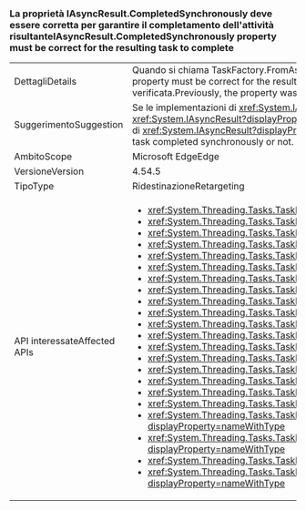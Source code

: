 ### <a name="iasyncresultcompletedsynchronously-property-must-be-correct-for-the-resulting-task-to-complete"></a><span data-ttu-id="e06ae-101">La proprietà IAsyncResult.CompletedSynchronously deve essere corretta per garantire il completamento dell'attività risultante</span><span class="sxs-lookup"><span data-stu-id="e06ae-101">IAsyncResult.CompletedSynchronously property must be correct for the resulting task to complete</span></span>

|   |   |
|---|---|
|<span data-ttu-id="e06ae-102">Dettagli</span><span class="sxs-lookup"><span data-stu-id="e06ae-102">Details</span></span>|<span data-ttu-id="e06ae-103">Quando si chiama TaskFactory.FromAsync, l'implementazione della proprietà <xref:System.IAsyncResult.CompletedSynchronously> deve essere corretta per consentire il completamento dell'attività risultante.</span><span class="sxs-lookup"><span data-stu-id="e06ae-103">When calling TaskFactory.FromAsync, the implementation of the <xref:System.IAsyncResult.CompletedSynchronously> property must be correct for the resulting task to complete.</span></span> <span data-ttu-id="e06ae-104">Ovvero la proprietà deve restituire true unicamente se l'implementazione è stata completata in modo sincrono.</span><span class="sxs-lookup"><span data-stu-id="e06ae-104">That is, the property must return true if, and only if, the implementation completed synchronously.</span></span> <span data-ttu-id="e06ae-105">Precedentemente, la proprietà non veniva verificata.</span><span class="sxs-lookup"><span data-stu-id="e06ae-105">Previously, the property was not checked.</span></span>|
|<span data-ttu-id="e06ae-106">Suggerimento</span><span class="sxs-lookup"><span data-stu-id="e06ae-106">Suggestion</span></span>|<span data-ttu-id="e06ae-107">Se le implementazioni di <xref:System.IAsyncResult?displayProperty=name> restituiscono correttamente true per la proprietà <xref:System.IAsyncResult.CompletedSynchronously?displayProperty=name> solo quando un'attività viene completata in modo sincrono, non verrà applicata alcuna interruzione.</span><span class="sxs-lookup"><span data-stu-id="e06ae-107">If <xref:System.IAsyncResult?displayProperty=name> implementations correctly return true for the <xref:System.IAsyncResult.CompletedSynchronously?displayProperty=name> property only when a task completed synchronously, then no break will be observed.</span></span> <span data-ttu-id="e06ae-108">È consigliabile che gli utenti verifichino le eventuali implementazioni di <xref:System.IAsyncResult?displayProperty=name> di loro proprietà, per assicurarsi che valutino in modo corretto se un'attività viene completata o meno in modo sincrono.</span><span class="sxs-lookup"><span data-stu-id="e06ae-108">Users should review <xref:System.IAsyncResult?displayProperty=name> implementations they own (if any) to ensure that they correctly evaluate whether a task completed synchronously or not.</span></span>|
|<span data-ttu-id="e06ae-109">Ambito</span><span class="sxs-lookup"><span data-stu-id="e06ae-109">Scope</span></span>|<span data-ttu-id="e06ae-110">Microsoft Edge</span><span class="sxs-lookup"><span data-stu-id="e06ae-110">Edge</span></span>|
|<span data-ttu-id="e06ae-111">Versione</span><span class="sxs-lookup"><span data-stu-id="e06ae-111">Version</span></span>|<span data-ttu-id="e06ae-112">4.5</span><span class="sxs-lookup"><span data-stu-id="e06ae-112">4.5</span></span>|
|<span data-ttu-id="e06ae-113">Tipo</span><span class="sxs-lookup"><span data-stu-id="e06ae-113">Type</span></span>|<span data-ttu-id="e06ae-114">Ridestinazione</span><span class="sxs-lookup"><span data-stu-id="e06ae-114">Retargeting</span></span>|
|<span data-ttu-id="e06ae-115">API interessate</span><span class="sxs-lookup"><span data-stu-id="e06ae-115">Affected APIs</span></span>|<ul><li><xref:System.Threading.Tasks.TaskFactory.FromAsync(System.IAsyncResult,System.Action{System.IAsyncResult})?displayProperty=nameWithType></li><li><xref:System.Threading.Tasks.TaskFactory.FromAsync(System.IAsyncResult,System.Action{System.IAsyncResult},System.Threading.Tasks.TaskCreationOptions)?displayProperty=nameWithType></li><li><xref:System.Threading.Tasks.TaskFactory.FromAsync(System.IAsyncResult,System.Action{System.IAsyncResult},System.Threading.Tasks.TaskCreationOptions,System.Threading.Tasks.TaskScheduler)?displayProperty=nameWithType></li><li><xref:System.Threading.Tasks.TaskFactory.FromAsync%60%601(System.IAsyncResult,System.Func{System.IAsyncResult,%60%600})?displayProperty=nameWithType></li><li><xref:System.Threading.Tasks.TaskFactory.FromAsync(System.Func{System.AsyncCallback,System.Object,System.IAsyncResult},System.Action{System.IAsyncResult},System.Object)?displayProperty=nameWithType></li><li><xref:System.Threading.Tasks.TaskFactory.FromAsync(System.Func{System.AsyncCallback,System.Object,System.IAsyncResult},System.Action{System.IAsyncResult},System.Object,System.Threading.Tasks.TaskCreationOptions)?displayProperty=nameWithType></li><li><xref:System.Threading.Tasks.TaskFactory.FromAsync%60%601(System.Func{%60%600,System.AsyncCallback,System.Object,System.IAsyncResult},System.Action{System.IAsyncResult},%60%600,System.Object)?displayProperty=nameWithType></li><li><xref:System.Threading.Tasks.TaskFactory.FromAsync%60%601(System.Func{%60%600,System.AsyncCallback,System.Object,System.IAsyncResult},System.Action{System.IAsyncResult},%60%600,System.Object,System.Threading.Tasks.TaskCreationOptions)?displayProperty=nameWithType></li><li><xref:System.Threading.Tasks.TaskFactory.FromAsync%60%601(System.Func{System.AsyncCallback,System.Object,System.IAsyncResult},System.Func{System.IAsyncResult,%60%600},System.Object)?displayProperty=nameWithType></li><li><xref:System.Threading.Tasks.TaskFactory.FromAsync%60%601(System.Func{System.AsyncCallback,System.Object,System.IAsyncResult},System.Func{System.IAsyncResult,%60%600},System.Object,System.Threading.Tasks.TaskCreationOptions)?displayProperty=nameWithType></li><li><xref:System.Threading.Tasks.TaskFactory.FromAsync%60%601(System.IAsyncResult,System.Func{System.IAsyncResult,%60%600},System.Threading.Tasks.TaskCreationOptions)?displayProperty=nameWithType></li><li><xref:System.Threading.Tasks.TaskFactory.FromAsync%60%601(System.IAsyncResult,System.Func{System.IAsyncResult,%60%600},System.Threading.Tasks.TaskCreationOptions,System.Threading.Tasks.TaskScheduler)?displayProperty=nameWithType></li><li><xref:System.Threading.Tasks.TaskFactory.FromAsync%60%602(System.Func{%60%600,%60%601,System.AsyncCallback,System.Object,System.IAsyncResult},System.Action{System.IAsyncResult},%60%600,%60%601,System.Object)?displayProperty=nameWithType></li><li><xref:System.Threading.Tasks.TaskFactory.FromAsync%60%602(System.Func{%60%600,%60%601,System.AsyncCallback,System.Object,System.IAsyncResult},System.Action{System.IAsyncResult},%60%600,%60%601,System.Object,System.Threading.Tasks.TaskCreationOptions)?displayProperty=nameWithType></li><li><xref:System.Threading.Tasks.TaskFactory.FromAsync%60%602(System.Func{%60%600,System.AsyncCallback,System.Object,System.IAsyncResult},System.Func{System.IAsyncResult,%60%601},%60%600,System.Object)?displayProperty=nameWithType></li><li><xref:System.Threading.Tasks.TaskFactory.FromAsync%60%602(System.Func{%60%600,System.AsyncCallback,System.Object,System.IAsyncResult},System.Func{System.IAsyncResult,%60%601},%60%600,System.Object,System.Threading.Tasks.TaskCreationOptions)?displayProperty=nameWithType></li><li><xref:System.Threading.Tasks.TaskFactory.FromAsync%60%603(System.Func{%60%600,%60%601,System.AsyncCallback,System.Object,System.IAsyncResult},System.Func{System.IAsyncResult,%60%602},%60%600,%60%601,System.Object)?displayProperty=nameWithType></li><li><xref:System.Threading.Tasks.TaskFactory.FromAsync%60%603(System.Func{%60%600,%60%601,%60%602,System.AsyncCallback,System.Object,System.IAsyncResult},System.Action{System.IAsyncResult},%60%600,%60%601,%60%602,System.Object)?displayProperty=nameWithType></li><li><xref:System.Threading.Tasks.TaskFactory.FromAsync%60%603(System.Func{%60%600,%60%601,%60%602,System.AsyncCallback,System.Object,System.IAsyncResult},System.Action{System.IAsyncResult},%60%600,%60%601,%60%602,System.Object,System.Threading.Tasks.TaskCreationOptions)?displayProperty=nameWithType></li><li><xref:System.Threading.Tasks.TaskFactory.FromAsync%60%603(System.Func{%60%600,%60%601,System.AsyncCallback,System.Object,System.IAsyncResult},System.Func{System.IAsyncResult,%60%602},%60%600,%60%601,System.Object,System.Threading.Tasks.TaskCreationOptions)?displayProperty=nameWithType></li><li><xref:System.Threading.Tasks.TaskFactory.FromAsync%60%604(System.Func{%60%600,%60%601,%60%602,System.AsyncCallback,System.Object,System.IAsyncResult},System.Func{System.IAsyncResult,%60%603},%60%600,%60%601,%60%602,System.Object)?displayProperty=nameWithType></li><li><xref:System.Threading.Tasks.TaskFactory.FromAsync%60%604(System.Func{%60%600,%60%601,%60%602,System.AsyncCallback,System.Object,System.IAsyncResult},System.Func{System.IAsyncResult,%60%603},%60%600,%60%601,%60%602,System.Object,System.Threading.Tasks.TaskCreationOptions)?displayProperty=nameWithType></li></ul>|

